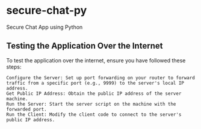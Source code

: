 # secure-chat-py
Secure Chat App using Python

## Testing the Application Over the Internet

To test the application over the internet, ensure you have followed these steps:

    Configure the Server: Set up port forwarding on your router to forward traffic from a specific port (e.g., 9999) to the server's local IP address.
    Get Public IP Address: Obtain the public IP address of the server machine.
    Run the Server: Start the server script on the machine with the forwarded port.
    Run the Client: Modify the client code to connect to the server's public IP address.
